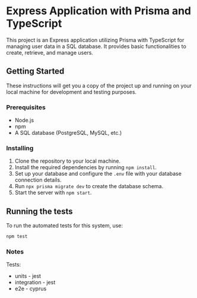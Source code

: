 # Express Application with Prisma and TypeScript

This project is an Express application utilizing Prisma with TypeScript for managing user data in a SQL database. It provides basic functionalities to create, retrieve, and manage users.

## Getting Started

These instructions will get you a copy of the project up and running on your local machine for development and testing purposes.

### Prerequisites

- Node.js
- npm
- A SQL database (PostgreSQL, MySQL, etc.)

### Installing

1. Clone the repository to your local machine.
2. Install the required dependencies by running `npm install`.
3. Set up your database and configure the `.env` file with your database connection details.
4. Run `npx prisma migrate dev` to create the database schema.
5. Start the server with `npm start`.

## Running the tests

To run the automated tests for this system, use:

```bash
npm test
```

### Notes

Tests: 
 - units - jest
 - integration - jest
 - e2e - cyprus

